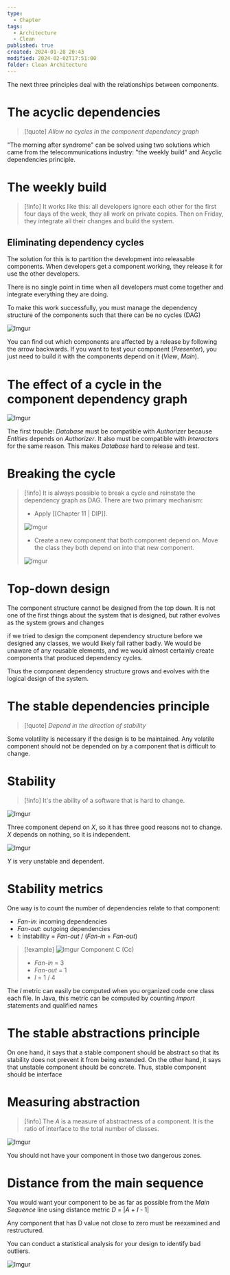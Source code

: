 ```yaml
---
type:
  - Chapter
tags:
  - Architecture
  - Clean
published: true
created: 2024-01-28 20:43
modified: 2024-02-02T17:51:00
folder: Clean Architecture
---
```

The next three principles deal with the relationships between components.

# The acyclic dependencies

>[!quote]
>*Allow no cycles in the component dependency graph*

"The morning after syndrome" can be solved using two solutions which came from the telecommunications industry: "the weekly build" and Acyclic dependencies principle.

# The weekly build

>[!info]
>It works like this: all developers ignore each other for the first four days of the week, they all work on private copies. Then on Friday, they integrate all their changes and build the system.

## Eliminating dependency cycles

The solution for this is to partition the development into releasable components. When developers get a component working, they release it for use the other developers.

There is no single point in time when all developers must come together and integrate everything they are doing.

To make this work successfully, you must manage the dependency structure of the components such that there can be no cycles (DAG)

![Imgur](https://i.imgur.com/j8I9Kku.png)

You can find out which components are affected by a release by following the arrow backwards. If you want to test your component (*Presenter*), you just need to build it with the components depend on it (*View*, *Main*).

# The effect of a cycle in the component dependency graph

![Imgur](https://i.imgur.com/iiywxpE.png)

The first trouble: *Database* must be compatible with *Authorizer* because *Entities* depends on *Authorizer*. It also must be compatible with *Interactors* for the same reason. This makes *Database* hard to release and test.

# Breaking the cycle

>[!info]
> It is always possible to break a cycle and reinstate the dependency graph as DAG. There are two primary mechanism:
> - Apply [[Chapter 11 | DIP]]. 
> 
>![Imgur](https://i.imgur.com/kqq6tGl.png) 
> - Create a new component that both component depend on. Move the class they both depend on into that new component.
> 
> ![Imgur](https://i.imgur.com/UxdQ7WH.png)
> 


# Top-down design

The component structure cannot be designed from the top down. It is not one of the first things about the system that is designed, but rather evolves as the system grows and changes

if we tried to design the component dependency structure before we designed any classes, we would likely fail rather badly. We would be unaware of any reusable elements, and we would almost certainly create components that produced dependency cycles.

Thus the component dependency structure grows and evolves with the logical design of the system.

# The stable dependencies principle

>[!quote]
>*Depend in the direction of stability*

Some volatility is necessary if the design is to be maintained. Any volatile component should not be depended on by a component that is difficult to change.

# Stability

>[!info]
>It's the ability of a software that is hard to change.

![Imgur](https://i.imgur.com/9puH1CV.png)

Three component depend on *X*, so it has three good reasons not to change. *X*  depends on nothing, so it is independent.

![Imgur](https://i.imgur.com/T5z0guo.png)

*Y* is very unstable and dependent.
# Stability metrics

One way is to count the number of dependencies relate to that component:
- *Fan-in*: incoming dependencies
- *Fan-out*: outgoing dependencies
- I: instability = *Fan-out* / (*Fan-in* + *Fan-out*)

>[!example]
>![Imgur](https://i.imgur.com/IGdWWI2.png)
>Component C (Cc)
>- *Fan-in* = 3
>- *Fan-out* = 1
>- *I* = 1 / 4

The *I* metric can easily be computed when you organized code one class each file. In Java, this metric can be computed by counting *import* statements and qualified names

# The stable abstractions principle

On one hand, it says that a stable component should be abstract so that its stability does not prevent it from being extended. On the other hand, it says that unstable component should be concrete. Thus, stable component should be interface

# Measuring abstraction

>[!info]
>The *A* is a measure of abstractness of a component. It is the ratio of interface to the total number of classes.

![Imgur](https://i.imgur.com/PlYNL77.png)

You should not have your component in those two dangerous zones.

# Distance from the main sequence

You would want your component to be as far as possible from the *Main Sequence* line using distance metric *D* = |*A* + *I* - 1|

Any component that has D value not close to zero must be reexamined and restructured.

You can conduct a statistical analysis for your design to identify bad outliers.

![Imgur](https://i.imgur.com/XxVVunk.png)

